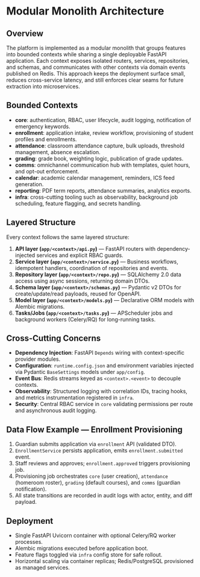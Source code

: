 # Modular Monolith Architecture

## Overview
The platform is implemented as a modular monolith that groups features into bounded contexts while sharing a single deployable FastAPI application. Each context exposes isolated routers, services, repositories, and schemas, and communicates with other contexts via domain events published on Redis. This approach keeps the deployment surface small, reduces cross-service latency, and still enforces clear seams for future extraction into microservices.

## Bounded Contexts
- **core**: authentication, RBAC, user lifecycle, audit logging, notification of emergency keywords.
- **enrollment**: application intake, review workflow, provisioning of student profiles and enrollments.
- **attendance**: classroom attendance capture, bulk uploads, threshold management, absence escalation.
- **grading**: grade book, weighting logic, publication of grade updates.
- **comms**: omnichannel communication hub with templates, quiet hours, and opt-out enforcement.
- **calendar**: academic calendar management, reminders, ICS feed generation.
- **reporting**: PDF term reports, attendance summaries, analytics exports.
- **infra**: cross-cutting tooling such as observability, background job scheduling, feature flagging, and secrets handling.

## Layered Structure
Every context follows the same layered structure:
1. **API layer (`app/<context>/api.py`)** — FastAPI routers with dependency-injected services and explicit RBAC guards.
2. **Service layer (`app/<context>/service.py`)** — Business workflows, idempotent handlers, coordination of repositories and events.
3. **Repository layer (`app/<context>/repo.py`)** — SQLAlchemy 2.0 data access using async sessions, returning domain DTOs.
4. **Schema layer (`app/<context>/schemas.py`)** — Pydantic v2 DTOs for create/update/read payloads, reused for OpenAPI.
5. **Model layer (`app/<context>/models.py`)** — Declarative ORM models with Alembic migrations.
6. **Tasks/Jobs (`app/<context>/tasks.py`)** — APScheduler jobs and background workers (Celery/RQ) for long-running tasks.

## Cross-Cutting Concerns
- **Dependency Injection**: FastAPI `Depends` wiring with context-specific provider modules.
- **Configuration**: `runtime.config.json` and environment variables injected via Pydantic `BaseSettings` models under `app/config`.
- **Event Bus**: Redis streams keyed as `<context>.<event>` to decouple contexts.
- **Observability**: Structured logging with correlation IDs, tracing hooks, and metrics instrumentation registered in `infra`.
- **Security**: Central RBAC service in `core` validating permissions per route and asynchronous audit logging.

## Data Flow Example — Enrollment Provisioning
1. Guardian submits application via `enrollment` API (validated DTO).
2. `EnrollmentService` persists application, emits `enrollment.submitted` event.
3. Staff reviews and approves; `enrollment.approved` triggers provisioning job.
4. Provisioning job orchestrates `core` (user creation), `attendance` (homeroom roster), `grading` (default courses), and `comms` (guardian notification).
5. All state transitions are recorded in audit logs with actor, entity, and diff payload.

## Deployment
- Single FastAPI Uvicorn container with optional Celery/RQ worker processes.
- Alembic migrations executed before application boot.
- Feature flags toggled via `infra` config store for safe rollout.
- Horizontal scaling via container replicas; Redis/PostgreSQL provisioned as managed services.
